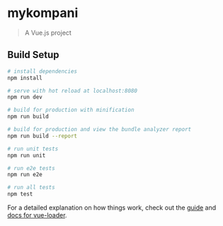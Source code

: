 # mykompani

> A Vue.js project

## Build Setup

``` bash
# install dependencies
npm install

# serve with hot reload at localhost:8080
npm run dev

# build for production with minification
npm run build

# build for production and view the bundle analyzer report
npm run build --report

# run unit tests
npm run unit

# run e2e tests
npm run e2e

# run all tests
npm test
```

For a detailed explanation on how things work, check out the [guide](http://vuejs-templates.github.io/webpack/) and [docs for vue-loader](http://vuejs.github.io/vue-loader).


<!-- Come back elements -->

 <!-- // "unit": "jest --config test/unit/jest.conf.js --coverage",
    // "e2e": "node test/e2e/runner.js",
    // "test": "npm run unit && npm run e2e",
    // "lint": "eslint --ext .js,.vue src test/unit test/e2e/specs", -->